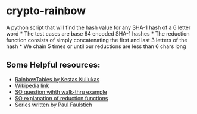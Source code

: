 # crypto-rainbow

A python script that will find the hash value for any SHA-1 hash of a 6 letter word
	* The test cases are base 64 encoded SHA-1 hashes
	* The reduction function consists of simply concatenating the first and last 3 letters of the hash
	* We chain 5 times or until our reductions are less than 6 chars long

## Some Helpful resources:
* [RainbowTables by Kestas Kuliukas](http://kestas.kuliukas.com/RainbowTables/)
* [Wikipedia link](https://en.wikipedia.org/wiki/Rainbow_table)
* [SO question wihth walk-thru example](https://crypto.stackexchange.com/questions/5900/example-rainbow-table-generation)
* [SO explanation of reduction functions](http://stackoverflow.com/questions/5741247/how-does-a-reduction-function-used-with-rainbow-tables-work)
* [Series written by Paul Faulstich ](https://stichintime.wordpress.com/2009/04/09/rainbow-tables-part-5-chains-and-rainbow-tables/)
